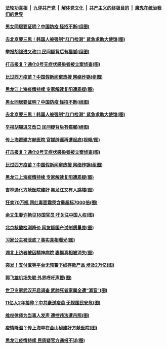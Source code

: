 ####  [法轮功真相](../../../../basic/blob/master/README.md?t=01311531) &nbsp;|&nbsp; [九评共产党](../../../../9ping.md/blob/master/README.md?t=01311531) &nbsp;|&nbsp; [解体党文化](../../../../jtdwh.md/blob/master/README.md?t=01311531)  &nbsp;|&nbsp; [共产主义的终极目的](../../../../gczydzjmd.md/blob/master/README.md?t=01311531) &nbsp;|&nbsp; [魔鬼在统治我们的世界](../../../../mgztzwmdsj.md/blob/master/README.md?t=01311531) 

#### [男女同居要证明？中国防疫 怪招不断(组图)](../pages/p1/960904.md?t=01311531) 

#### [去北京要三思！韩国人被强制“肛门检测” 紧急求助大使馆(图)](../pages/p1/960889.md?t=01311531) 

#### [举报胡锡进又改口 民间疑背后有猫腻(组图)](../pages/p1/960873.md?t=01311531) 

#### [打击报复？通化0号无症状感染者被立案侦查(图)](../pages/p1/960806.md?t=01311531) 

#### [比过西方疫苗？中国假新闻窜热搜 网络炸锅(组图)](../pages/p1/960743.md?t=01311531) 

#### [黑龙江上海疫情持续 专家解读复阳遭质疑(图)](../pages/p1/960800.md?t=01311531) 

#### [男女同居要证明？中国防疫 怪招不断(组图)](../pages/p1/960904.md?t=01311531) 

#### [去北京要三思！韩国人被强制“肛门检测” 紧急求助大使馆(图)](../pages/p1/960889.md?t=01311531) 

#### [举报胡锡进又改口 民间疑背后有猫腻(组图)](../pages/p1/960873.md?t=01311531) 

#### [传上海密建方舱医院 官媒辟谣再遭起底(视频/图)](../pages/p1/960867.md?t=01311531) 

#### [打击报复？通化0号无症状感染者被立案侦查(图)](../pages/p1/960806.md?t=01311531) 

#### [比过西方疫苗？中国假新闻窜热搜 网络炸锅(组图)](../pages/p1/960743.md?t=01311531) 

#### [黑龙江上海疫情持续 专家解读复阳遭质疑(图)](../pages/p1/960800.md?t=01311531) 

#### [吉林通化方舱医院建好 黑龙江又有人跳楼(图)](../pages/p1/960768.md?t=01311531) 

#### [狂卖70万瓶 网红毒面霜汞含量超标7000倍(图)](../pages/p1/960751.md?t=01311531) 

#### [余文生妻许艳见18国官员 吁关注中国人权(图)](../pages/p1/960736.md?t=01311531) 

#### [北京核酸检测降价 网友疑国产试剂质量差(图)](../pages/p1/960720.md?t=01311531) 

#### [习家公主被泄底？事实真相曝光(图)](../pages/p1/960706.md?t=01311531) 

#### [湖北上访者被囚精神病院 妻揭真相被消失(图)](../pages/p1/960750.md?t=01311531) 

#### [突发！支付宝等平台无预警下线存款产品 涉及2万亿(图)](../pages/p1/960686.md?t=01311531) 

#### [郭飞雄机场失联 外界呼吁声援(图)](../pages/p1/960698.md?t=01311531) 

#### [世卫专家武汉开启调查 武肺死者家属全遭“消音”(图)](../pages/p1/960660.md?t=01311531) 

#### [11亿人2年接种？中共豪送疫苗 无视国民安危(图)](../pages/p1/960641.md?t=01311531) 

#### [维权律师为当事人发声 遭控违法遭吊照(图)](../pages/p1/960637.md?t=01311531) 

#### [疫情降温？传上海早在金山秘建好方舱医院(图)](../pages/p1/960602.md?t=01311531) 

#### [黑龙江疫情持续 民质疑官方通报不详(图)](../pages/p1/960609.md?t=01311531) 


